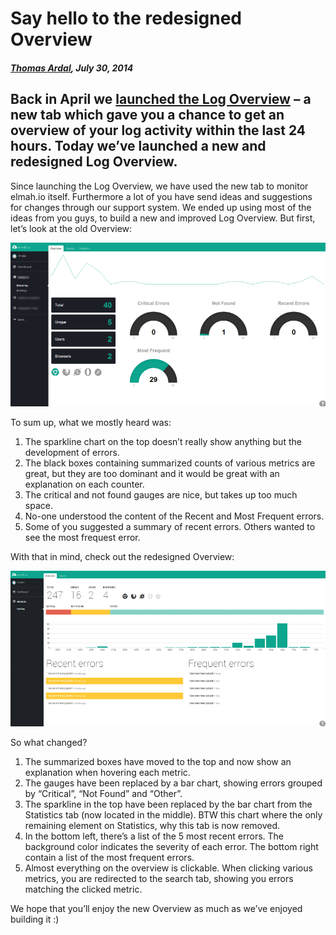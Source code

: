 # Say hello to the redesigned Overview

##### [Thomas Ardal](http://elmah.io/about/), July 30, 2014

## Back in April we [launched the Log Overview](https://blog.elmah.io/elmah-io-20140412-released/) – a new tab which gave you a chance to get an overview of your log activity within the last 24 hours. Today we’ve launched a new and redesigned Log Overview.

Since launching the Log Overview, we have used the new tab to monitor elmah.io itself. Furthermore a lot of you have send ideas and suggestions for changes through our support system. We ended up using most of the ideas from you guys, to build a new and improved Log Overview. But first, let’s look at the old Overview:

![Old Dashboard](images/olddashboard2.png)

To sum up, what we mostly heard was:

1. The sparkline chart on the top doesn’t really show anything but the development of errors.
1. The black boxes containing summarized counts of various metrics are great, but they are too dominant and it would be great with an explanation on each counter.
1. The critical and not found gauges are nice, but takes up too much space.
1. No-one understood the content of the Recent and Most Frequent errors.
1. Some of you suggested a summary of recent errors. Others wanted to see the most frequest error.

With that in mind, check out the redesigned Overview:

![New overview](images/newoverview.png)

So what changed?

1. The summarized boxes have moved to the top and now show an explanation when hovering each metric.
1. The gauges have been replaced by a bar chart, showing errors grouped by “Critical”, “Not Found” and “Other”.
1. The sparkline in the top have been replaced by the bar chart from the Statistics tab (now located in the middle). BTW this chart where the only remaining element on Statistics, why this tab is now removed.
1. In the bottom left, there’s a list of the 5 most recent errors. The background color indicates the severity of each error. The bottom right contain a list of the most frequent errors.
1. Almost everything on the overview is clickable. When clicking various metrics, you are redirected to the search tab, showing you errors matching the clicked metric.

We hope that you’ll enjoy the new Overview as much as we’ve enjoyed building it :)



